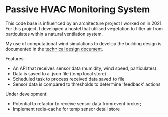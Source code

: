 # Passive HVAC Monitoring System

This code base is influenced by an architecture project I worked on in 2021. For this project, I developed a hostel that utilised vegetation to filter air from particulates within a natural ventilation system. 

My use of computational wind simulations to develop the building design is documented in the [technical design document](https://github.com/harrismawardi/passive-hvac-monitoring-system/blob/87e67a9e501a8a8e9f340a234d5472a86107b564/A%20Building%20of%203%20Cores%20-%20Technical%20Design.pdf).

Features:
- An API that receives sensor data (humidity, wind speed, particulates)
- Data is saved to a .json file (temp local store)
- Scheduled task to process received data saved to file
- Sensor data is compared to thresholds to determine 'feedback' actions

Under development:
- Potential to refactor to receive sensor data from event broker;
- Implement redis-cache for temp sensor detail store
